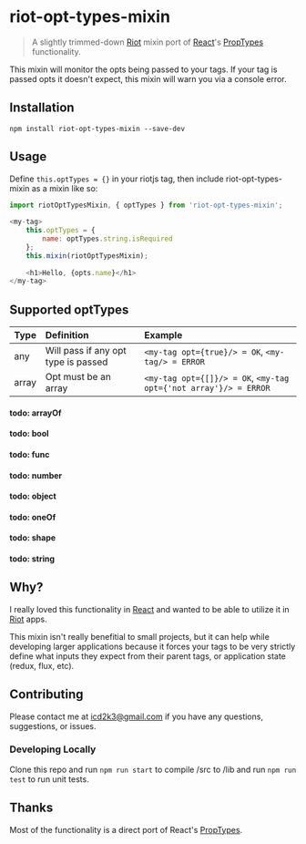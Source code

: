 # riot-opt-types-mixin
> A slightly trimmed-down [Riot](http://riotjs.com) mixin port of [React](https://facebook.github.io/react/)'s [PropTypes](https://facebook.github.io/react/docs/reusable-components.html) functionality.

This mixin will monitor the opts being passed to your tags. If your tag is passed opts it doesn't expect, this mixin will warn you via a console error.

## Installation
`npm install riot-opt-types-mixin --save-dev`

## Usage
Define `this.optTypes = {}` in your riotjs tag, then include riot-opt-types-mixin as a mixin like so:

``` javascript
import riotOptTypesMixin, { optTypes } from 'riot-opt-types-mixin';
        
<my-tag>
    this.optTypes = {
        name: optTypes.string.isRequired
    };
    this.mixin(riotOptTypesMixin);
    
    <h1>Hello, {opts.name}</h1>
</my-tag>
```

## Supported optTypes
| Type                | Definition          | Example          |
| ------------------- |:------------------- |:---------------- |
| any                 | Will pass if any opt type is passed | `<my-tag opt={true}/> = OK`, `<my-tag/> = ERROR` |
| array               | Opt must be an array  |  `<my-tag opt={[]}/> = OK`, `<my-tag opt={'not array'}/> = ERROR` |

#### todo: arrayOf
#### todo: bool
#### todo: func
#### todo: number
#### todo: object
#### todo: oneOf
#### todo: shape
#### todo: string

## Why?
I really loved this functionality in [React](https://facebook.github.io/react/) and wanted to be able to utilize it in [Riot](http://riotjs.com) apps.

This mixin isn't really benefitial to small projects, but it can help while developing larger applications because it forces your tags to be very strictly define what inputs they expect from their parent tags, or application state (redux, flux, etc).

## Contributing
Please contact me at icd2k3@gmail.com if you have any questions, suggestions, or issues.

### Developing Locally
Clone this repo and run `npm run start` to compile /src to /lib and run `npm run test` to run unit tests. 

## Thanks
Most of the functionality is a direct port of React's [PropTypes](https://github.com/facebook/react/blob/master/src/isomorphic/classic/types/ReactPropTypes.js).
